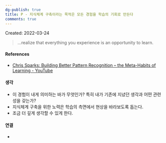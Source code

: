 ```yaml
---
dg-publish: true
title: P - 지식체계 구축이라는 목적은 모든 경험을 학습의 기회로 만든다
comments: true
---
```


Created: 2022-03-24

>...realize that everything you experience is an opportunity to learn.

#### References
- [Chris Sparks: Building Better Pattern Recognition – the Meta-Habits of Learning - YouTube](https://youtu.be/PAi-M-1TEX0)

#### 생각
- 이 경험이 내게 의미하는 바가 무엇인가? 특히 내가 기존에 지녔던 생각과 어떤 관련성을 갖는가?
- 지식체계 구축을 위한 노력은 학습의 측면에서 현상을 바라보도록 돕는다.
- 조금 더 깊게 생각할 수 있게 한다. 

#### 연결
- 